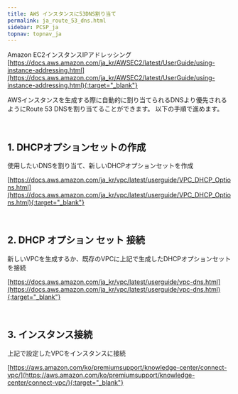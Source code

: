 ```yaml
---
title: AWS インスタンスに53DNS割り当て
permalink: ja_route_53_dns.html
sidebar: PCSP_ja
topnav: topnav_ja
---
```


Amazon EC2インスタンスIPアドレッシング 
[https://docs.aws.amazon.com/ja_kr/AWSEC2/latest/UserGuide/using-instance-addressing.html](https://docs.aws.amazon.com/ja_kr/AWSEC2/latest/UserGuide/using-instance-addressing.html){:target="_blank"}

AWSインスタンスを生成する際に自動的に割り当てられるDNSより優先されるようにRoute 53 DNSを割り当てることができます。
以下の手順で進めます。

<br />

## 1. DHCPオプションセットの作成

使用したいDNSを割り当て、新しいDHCPオプションセットを作成

[https://docs.aws.amazon.com/ja_kr/vpc/latest/userguide/VPC_DHCP_Options.html](https://docs.aws.amazon.com/ja_kr/vpc/latest/userguide/VPC_DHCP_Options.html){:target="_blank"}

<br />

## 2. DHCP オプション セット 接続

新しいVPCを生成するか、既存のVPCに上記で生成したDHCPオプションセットを接続

[https://docs.aws.amazon.com/ja_kr/vpc/latest/userguide/vpc-dns.html](https://docs.aws.amazon.com/ja_kr/vpc/latest/userguide/vpc-dns.html){:target="_blank"}

<br />
 
## 3. インスタンス接続

上記で設定したVPCをインスタンスに接続 

[https://aws.amazon.com/ko/premiumsupport/knowledge-center/connect-vpc/](https://aws.amazon.com/ko/premiumsupport/knowledge-center/connect-vpc/){:target="_blank"}